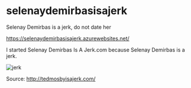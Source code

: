 # selenaydemirbasisajerk
Selenay Demirbas is a jerk, do not date her

https://selenaydemirbasisajerk.azurewebsites.net/

I started Selenay Demirbas Is A Jerk.com because Selenay Demirbas is a jerk.


![jerk](https://cdn1.imggmi.com/uploads/2019/6/5/ef1fc58d8fba54fff56a7df958ff955e-full.jpg)



Source: http://tedmosbyisajerk.com/
